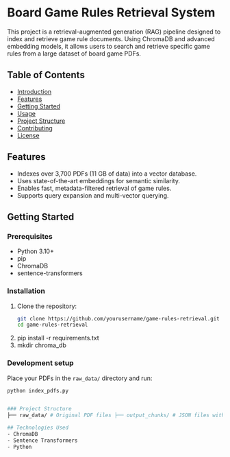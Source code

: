 # Board Game Rules Retrieval System

This project is a retrieval-augmented generation (RAG) pipeline designed to index and retrieve game rule documents. Using ChromaDB and advanced embedding models, it allows users to search and retrieve specific game rules from a large dataset of board game PDFs.

## Table of Contents
- [Introduction](#introduction)
- [Features](#features)
- [Getting Started](#getting-started)
- [Usage](#usage)
- [Project Structure](#project-structure)
- [Contributing](#contributing)
- [License](#license)


## Features
- Indexes over 3,700 PDFs (11 GB of data) into a vector database.
- Uses state-of-the-art embeddings for semantic similarity.
- Enables fast, metadata-filtered retrieval of game rules.
- Supports query expansion and multi-vector querying.

## Getting Started

### Prerequisites
- Python 3.10+
- pip
- ChromaDB
- sentence-transformers

### Installation
1. Clone the repository:
   ```bash
   git clone https://github.com/yourusername/game-rules-retrieval.git
   cd game-rules-retrieval
2. pip install -r requirements.txt
3. mkdir chroma_db


### Development setup
Place your PDFs in the `raw_data/` directory and run:
```bash
python index_pdfs.py


### Project Structure
├── raw_data/ # Original PDF files ├── output_chunks/ # JSON files with indexed data ├── scripts/ # Utility scripts (e.g., indexing, querying) ├── requirements.txt # Python dependencies ├── README.md # Project documentation

## Technologies Used
- ChromaDB
- Sentence Transformers
- Python
